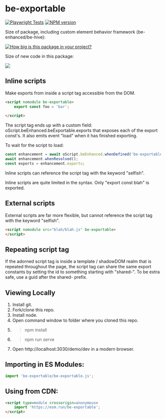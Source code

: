 # be-exportable

[![Playwright Tests](https://github.com/bahrus/be-exportable/actions/workflows/CI.yml/badge.svg?branch=baseline)](https://github.com/bahrus/be-exportable/actions/workflows/CI.yml)
[![NPM version](https://badge.fury.io/js/be-exportable.png)](http://badge.fury.io/js/be-exportable)

Size of package, including custom element behavior framework (be-enhanced/be-hive):

[![How big is this package in your project?](https://img.shields.io/bundlephobia/minzip/be-exportable?style=for-the-badge)](https://bundlephobia.com/result?p=be-exportable)

Size of new code in this package:

<img src="http://img.badgesize.io/https://cdn.jsdelivr.net/npm/be-exportable?compression=gzip">

## Inline scripts

Make exports from inside a script tag accessible from the DOM.

```html
<script nomodule be-exportable>
    export const foo = 'bar';
    
</script>
```

The script tag ends up with a custom field:  oScript.beEnhanced.beExportable.exports that exposes each of the export const's.  It also emits event "load" when it has finished exporting.

To wait for the script to load:

```JavaScript
const enhancement = await oScript.beEnhanced.whenDefined('be-exportable');
await enhancement.whenResolved();
const exports = enhancement.exports;
```

Inline scripts can reference the script tag with the keyword "selfish".

Inline scripts are quite limited in the syntax.  Only "export const blah" is exported.

## External scripts

External scripts are far more flexible, but cannot reference the script tag with the keyword "selfish".

```html
<script nomodule src="blah/blah.js" be-exportable>
</script>
```

## Repeating script tag

If the adorned script tag is inside a template / shadowDOM realm that is repeated throughout the page, the script tag can share  the same export constants by setting the id to something starting with "shared-". To be extra safe, use a guid after the shared- prefix.


## Viewing Locally

1.  Install git.
2.  Fork/clone this repo.
3.  Install node.
4.  Open command window to folder where you cloned this repo.
5.  > npm install
6.  > npm run serve
7.  Open http://localhost:3030/demo/dev in a modern browser.

## Importing in ES Modules:

```JavaScript
import 'be-exportable/be-exportable.js';
```

## Using from CDN:

```html
<script type=module crossorigin=anonymous>
    import 'https://esm.run/be-exportable';
</script>
```

